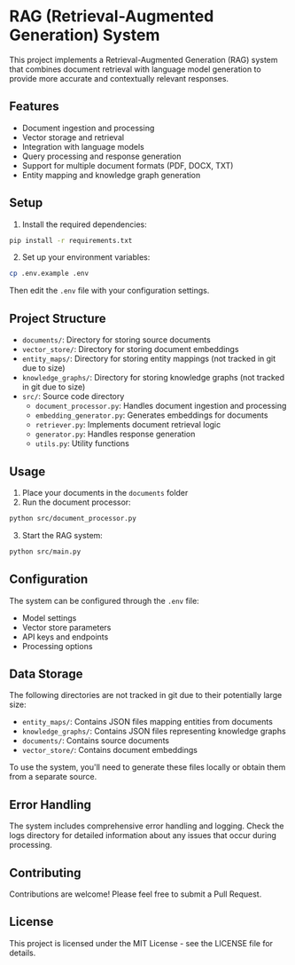 # RAG (Retrieval-Augmented Generation) System

This project implements a Retrieval-Augmented Generation (RAG) system that combines document retrieval with language model generation to provide more accurate and contextually relevant responses.

## Features

- Document ingestion and processing
- Vector storage and retrieval
- Integration with language models
- Query processing and response generation
- Support for multiple document formats (PDF, DOCX, TXT)
- Entity mapping and knowledge graph generation

## Setup

1. Install the required dependencies:
```bash
pip install -r requirements.txt
```

2. Set up your environment variables:
```bash
cp .env.example .env
```
Then edit the `.env` file with your configuration settings.

## Project Structure

- `documents/`: Directory for storing source documents
- `vector_store/`: Directory for storing document embeddings
- `entity_maps/`: Directory for storing entity mappings (not tracked in git due to size)
- `knowledge_graphs/`: Directory for storing knowledge graphs (not tracked in git due to size)
- `src/`: Source code directory
  - `document_processor.py`: Handles document ingestion and processing
  - `embedding_generator.py`: Generates embeddings for documents
  - `retriever.py`: Implements document retrieval logic
  - `generator.py`: Handles response generation
  - `utils.py`: Utility functions

## Usage

1. Place your documents in the `documents` folder
2. Run the document processor:
```bash
python src/document_processor.py
```
3. Start the RAG system:
```bash
python src/main.py
```

## Configuration

The system can be configured through the `.env` file:
- Model settings
- Vector store parameters
- API keys and endpoints
- Processing options

## Data Storage

The following directories are not tracked in git due to their potentially large size:
- `entity_maps/`: Contains JSON files mapping entities from documents
- `knowledge_graphs/`: Contains JSON files representing knowledge graphs
- `documents/`: Contains source documents
- `vector_store/`: Contains document embeddings

To use the system, you'll need to generate these files locally or obtain them from a separate source.

## Error Handling

The system includes comprehensive error handling and logging. Check the logs directory for detailed information about any issues that occur during processing.

## Contributing

Contributions are welcome! Please feel free to submit a Pull Request.

## License

This project is licensed under the MIT License - see the LICENSE file for details. 